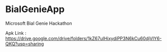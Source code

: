 # BialGenieApp
Microsoft Bial Genie Hackathon


Apk Link : https://drive.google.com/drive/folders/1kZ67uIHixydiPP3N6kCu60djVlY6-QKQ?usp=sharing
